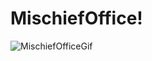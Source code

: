 # MischiefOffice!

![MischiefOfficeGif](https://user-images.githubusercontent.com/38085557/203532177-eb35b059-9666-4221-b01d-3b132d50d170.gif)
